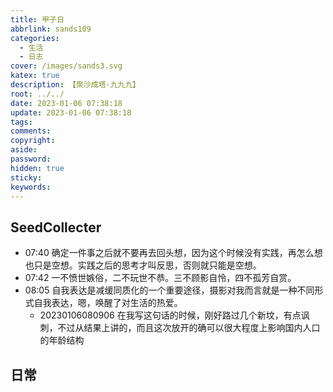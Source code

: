 ```yaml
---
title: 甲子日
abbrlink: sands109
categories:
  - 生活
  - 日志
cover: /images/sands3.svg
katex: true
description: 【聚沙成塔·九九九】
root: ../../
date: 2023-01-06 07:38:18
update: 2023-01-06 07:38:18
tags:
comments:
copyright:
aside:
password:
hidden: true
sticky:
keywords:
---
```


## SeedCollecter
- 07:40 确定一件事之后就不要再去回头想，因为这个时候没有实践，再怎么想也只是空想。实践之后的思考才叫反思，否则就只能是空想。
- 07:42 一不愤世嫉俗，二不玩世不恭。三不顾影自怜，四不孤芳自赏。
- 08:05 自我表达是减缓同质化的一个重要途径，摄影对我而言就是一种不同形式自我表达，嗯，唤醒了对生活的热爱。
    - 20230106080906 在我写这句话的时候，刚好路过几个新坟，有点讽刺，不过从结果上讲的，而且这次放开的确可以很大程度上影响国内人口的年龄结构



## 日常
